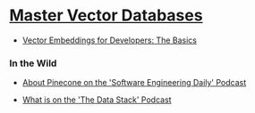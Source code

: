# [Master Vector Databases](https://www.udemy.com/course/master-vector-databases)

- [Vector Embeddings for Developers: The Basics](https://www.pinecone.io/learn/vector-embeddings-for-developers/)


### In the Wild

- [About Pinecone on the 'Software Engineering Daily' Podcast](https://open.spotify.com/episode/3wsTXN6IPYqFIF2SASgWk9?si=593b38dbfb124907)

- [What is on the 'The Data Stack' Podcast](https://open.spotify.com/episode/0MTbnJnCquGMrthlIGMGe5?si=b043c3f4f9844310)